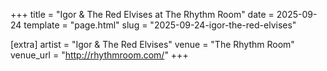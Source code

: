 +++
title = "Igor & The Red Elvises at The Rhythm Room"
date = 2025-09-24
template = "page.html"
slug = "2025-09-24-igor-the-red-elvises"

[extra]
artist = "Igor & The Red Elvises"
venue = "The Rhythm Room"
venue_url = "http://rhythmroom.com/"
+++
